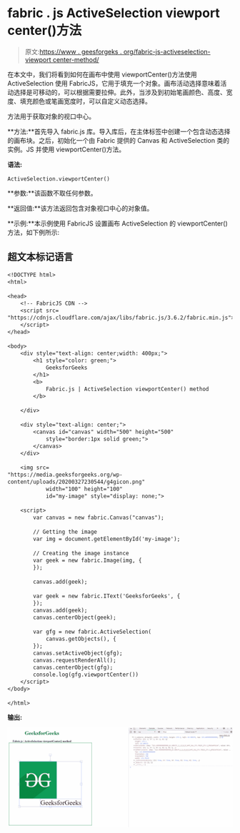 # fabric . js ActiveSelection viewport center()方法

> 原文:[https://www . geesforgeks . org/fabric-js-activeselection-viewport center-method/](https://www.geeksforgeeks.org/fabric-js-activeselection-viewportcenter-method/)

在本文中，我们将看到如何在画布中使用 viewportCenter()方法使用 ActiveSelection 使用 FabricJS，它用于填充一个对象。画布活动选择意味着活动选择是可移动的，可以根据需要拉伸。此外，当涉及到初始笔画颜色、高度、宽度、填充颜色或笔画宽度时，可以自定义动态选择。

方法用于获取对象的视口中心。

**方法:**首先导入 fabric.js 库。导入库后，在主体标签中创建一个包含动态选择的画布块。之后，初始化一个由 Fabric 提供的 Canvas 和 ActiveSelection 类的实例。JS 并使用 viewportCenter()方法。

**语法:**

```
ActiveSelection.viewportCenter()
```

**参数:**该函数不取任何参数。

**返回值:**该方法返回包含对象视口中心的对象值。

**示例:**本示例使用 FabricJS 设置画布 ActiveSelection 的 viewportCenter()方法，如下例所示:

## 超文本标记语言

```
<!DOCTYPE html>
<html>

<head>
    <!-- FabricJS CDN -->
    <script src=
"https://cdnjs.cloudflare.com/ajax/libs/fabric.js/3.6.2/fabric.min.js">
    </script>
</head>

<body>
    <div style="text-align: center;width: 400px;">
        <h1 style="color: green;">
            GeeksforGeeks
        </h1>
        <b>
            Fabric.js | ActiveSelection viewportCenter() method
        </b>

    </div>

    <div style="text-align: center;">
        <canvas id="canvas" width="500" height="500" 
            style="border:1px solid green;">
        </canvas>
    </div>

    <img src=
"https://media.geeksforgeeks.org/wp-content/uploads/20200327230544/g4gicon.png"
            width="100" height="100"
            id="my-image" style="display: none;">

    <script>
        var canvas = new fabric.Canvas("canvas");

        // Getting the image 
        var img = document.getElementById('my-image');

        // Creating the image instance 
        var geek = new fabric.Image(img, {
        });

        canvas.add(geek);

        var geek = new fabric.IText('GeeksforGeeks', {
        });
        canvas.add(geek);
        canvas.centerObject(geek);

        var gfg = new fabric.ActiveSelection(
            canvas.getObjects(), {
        });
        canvas.setActiveObject(gfg);
        canvas.requestRenderAll();
        canvas.centerObject(gfg);
        console.log(gfg.viewportCenter())
    </script>
</body>

</html>
```

**输出:**

![](img/904373fa477cb5e2231b27d186637a16.png)